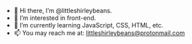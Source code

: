 - 👋 Hi there, I’m @littleshirleybeans.
- 👀 I’m interested in front-end.
- 🌱 I’m currently learning JavaScript, CSS, HTML, etc.
- 📫 You may reach me at: littleshirleybeans@protonmail.com

<!---
littleshirleybeans/littleshirleybeans is a ✨ special ✨ repository because its `README.md` (this file) appears on your GitHub profile.
You can click the Preview link to take a look at your changes.
--->
